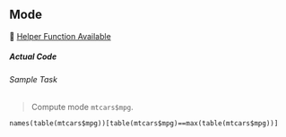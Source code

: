 ## Mode
:white_heart: [Helper Function Available](../../[SC]-Descriptive-Analytics/[SC]-Descriptive-Statistical-Measures/[HF]-Mode.md)
##### Actual Code
###### Sample Task
>Compute mode `mtcars$mpg`.
```
names(table(mtcars$mpg))[table(mtcars$mpg)==max(table(mtcars$mpg))]
```
